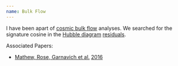 ```yaml
---
name: Bulk Flow
---
```


I have been apart of <a href="https://en.wikipedia.org/wiki/Dark_flow">cosmic bulk flow</a> analyses. We searched for the signature cosine in the <a href="https://en.wikipedia.org/wiki/Hubble%27s_law#Hubble_Diagram">Hubble diagram</a> <a href="https://en.wikipedia.org/wiki/Errors_and_residuals">residuals</a>.

Associated Papers:

* [Mathew, Rose, Garnavich et al.](https://ui.adsabs.harvard.edu/#abs/2016ApJ...827...60M/abstract) [2016](https://iopscience.iop.org/article/10.3847/0004-637X/827/1/60)